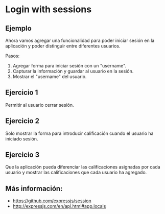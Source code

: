 # Login with sessions

## Ejemplo

Ahora vamos agregar una funcionalidad para poder iniciar sesión en la
aplicación y poder distinguir entre diferentes usuarios.

Pasos:

1. Agregar forma para iniciar sesión con un "username".
2. Capturar la información y guardar al usuario en la sesión.
3. Mostrar el "username" del usuario.

## Ejercicio 1

Permitir al usuario cerrar sesión.

## Ejercicio 2

Solo mostrar la forma para introducir calificación cuando el usuario ha
iniciado sesión.

## Ejercicio 3

Que la aplicación pueda diferenciar las calificaciones asignadas por
cada usuario y mostrar las calificaciones que cada usuario ha agregado.


## Más información:

* https://github.com/expressjs/session
* http://expressjs.com/en/api.html#app.locals
